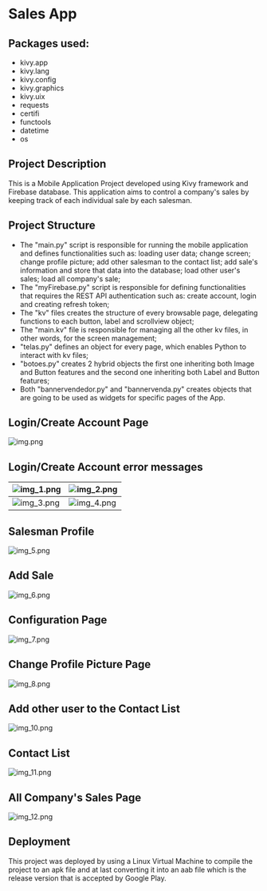 # Sales App

## Packages used:
+ kivy.app
+ kivy.lang
+ kivy.config
+ kivy.graphics
+ kivy.uix
+ requests
+ certifi
+ functools
+ datetime
+ os

## Project Description
<p>This is a Mobile Application Project developed using Kivy framework
and Firebase database. This application aims to control a company's sales
by keeping track of each individual sale by each salesman.</p>

## Project Structure
<ul>
    <li>The "main.py" script is responsible for running the mobile application
and defines functionalities such as: loading user data; change screen;
change profile picture; add other salesman to the contact list;
add sale's information and store that data into the database; load other user's sales;
load all company's sale;</li>
    <li>The "myFirebase.py" script is responsible for defining functionalities that
requires the REST API authentication such as: create account, login and
creating refresh token;</li>
    <li>The "kv" files creates the structure of every browsable page, 
delegating functions to each button, label and scrollview object;</li>
    <li>The "main.kv" file is responsible for managing all the other kv files,
in other words, for the screen management;</li>
    <li>"telas.py" defines an object for every page, which enables Python to
interact with kv files;</li>
    <li>"botoes.py" creates 2 hybrid objects the first one inheriting both
Image and Button features and the second one inheriting both Label
and Button features;</li>
    <li>Both "bannervendedor.py" and "bannervenda.py" creates objects that
are going to be used as widgets for specific pages of the App.</li>
</ul>

## Login/Create Account Page

![img.png](imgs/img.png)

## Login/Create Account error messages

| ![img_1.png](imgs/img_1.png) | ![img_2.png](imgs/img_2.png) |
|------------------------------|------------------------------|
| ![img_3.png](imgs/img_3.png) | ![img_4.png](imgs/img_4.png) |

## Salesman Profile

![img_5.png](imgs/img_5.png)

## Add Sale

![img_6.png](imgs/img_6.png)

## Configuration Page

![img_7.png](imgs/img_7.png)

## Change Profile Picture Page

![img_8.png](imgs/img_8.png)

## Add other user to the Contact List

![img_10.png](imgs/img_10.png)

## Contact List

![img_11.png](imgs/img_11.png)

## All Company's Sales Page

![img_12.png](imgs/img_12.png)

## Deployment
<p>This project was deployed by using a Linux Virtual Machine to 
compile the project to an apk file and at last converting it into
an aab file which is the release version that is accepted by Google Play.</p>